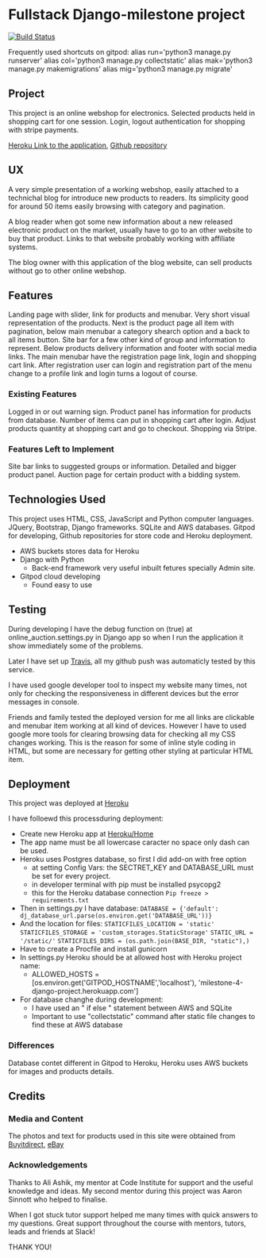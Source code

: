 
# Fullstack Django-milestone project
[![Build Status](https://travis-ci.org/aticodein/django-milestone.svg?branch=master)](https://travis-ci.org/aticodein/django-milestone)

Frequently used shortcuts on gitpod:
alias run='python3 manage.py runserver'
alias col='python3 manage.py collectstatic'
alias mak='python3 manage.py makemigrations'
alias mig='python3 manage.py migrate'

## Project 

This project is an online webshop for electronics. 
Selected products held in shopping cart for one session.
Login, logout authentication for shopping with stripe payments.


 [Heroku Link to the application](https://milestone-4-django-project.herokuapp.com),
 [Github repository](https://github.com/aticodein/django-milestone)

## UX

A very simple presentation of a working webshop, easily attached to a technichal blog for introduce new products to readers.
Its simplicity good for around 50 items easily browsing with category and pagination.

A blog reader when got some new information about a new released electronic product on the market,
usually have to go to an other website to buy that product. Links to that website probably working with affiliate systems.

The blog owner with this application of the blog website, can sell products without go to other online webshop.

## Features

Landing page with slider, link for products and menubar. Very short visual representation of the products.
Next is the product page all item with pagination, below main menubar a category shearch option and a back to all items button.
Site bar for a few other kind of group and information to represent. 
Below products delivery information and footer with social media links.
The main menubar have the registration page link, login and shopping cart link. After registration
user can login and registration part of the menu change to a profile link and login turns a logout of course.

### Existing Features

Logged in or out warning sign.
Product panel has information for products from database.
Number of items can put in shopping cart after login.
Adjust products quantity at shopping cart and go to checkout.
Shopping via Stripe.

### Features Left to Implement

Site bar links to suggested groups or information.
Detailed and bigger product panel.
Auction page for certain product with a bidding system.

## Technologies Used

This project uses HTML, CSS, JavaScript and Python computer languages.
JQuery, Bootstrap, Django frameworks. 
SQLite and AWS databases.
Gitpod for developing, Github repositories for store code and Heroku deployment.

- AWS buckets stores data for Heroku
- Django with Python
  - Back-end framework very useful inbuilt fetures specially Admin site.
- Gitpod cloud developing
  - Found easy to use   

## Testing

During developing I have the debug function on (true) at online_auction.settings.py in Django app
so when I run the application it show immediately some of the problems.

Later I have set up [Travis](https://travis-ci.org/github/aticodein/django-milestone), all my github push was 
automaticly tested by this service.

I have used google developer tool to inspect my website many times, not only for checking the responsiveness 
in different devices but the error messages in console.

Friends and family tested the deployed version for me all links are clickable and menubar item working at all kind of devices.
However I have to used google more tools for clearing browsing data for checking all my CSS changes working.
This is the reason for some of inline style coding in HTML, but some are necessary for getting other styling at particular 
HTML item.

## Deployment

This project was deployed at [Heroku](https://milestone-4-django-project.herokuapp.com/)

I have folloewd this processduring deployment:

- Create new Heroku app at [Heroku/Home](https://www.heroku.com/home)
- The app name must be all lowercase caracter no space only dash can be used.
- Heroku uses Postgres database, so first I did add-on with free option
  - at setting Config Vars: the SECTRET_KEY and DATABASE_URL must be set for every project.
  - in developer terminal with pip must be installed psycopg2
  - this for the Heroku database connection 
   `Pip freeze > requirements.txt`
- Then in settings.py I have database:
 `DATABASE = {'default': dj_database_url.parse(os.environ.get('DATABASE_URL'))}`
- And the location for files:
 `STATICFILES_LOCATION = 'static'`
 `STATICFILES_STORAGE = 'custom_storages.StaticStorage'`
 `STATIC_URL = '/static/'`
 `STATICFILES_DIRS = (os.path.join(BASE_DIR, "static"),)`
- Have to create a Procfile and install gunicorn
- In settings.py Heroku should be at allowed host with Heroku project name: 
  - ALLOWED_HOSTS = [os.environ.get('GITPOD_HOSTNAME','localhost'), 'milestone-4-django-project.herokuapp.com']
- For database changhe during development:
  - I have used an " if else " statement between AWS and SQLite 
  - Important to use "collectstatic" command after static file changes to find these at AWS database

### Differences
Database contet different in Gitpod to Heroku, Heroku uses AWS buckets for images and products details.  

## Credits

### Media and Content

The photos and text for products used in this site were obtained from [Buyitdirect](https://www.buyitdirect.ie/),
[eBay](https://www.ebay.ie/)

### Acknowledgements

Thanks to Ali Ashik, my mentor at Code Institute for support and the useful knowledge and ideas.
My second mentor during this project was Aaron Sinnott who helped to finalise.

When I got stuck tutor support helped me many times with quick answers to my questions.
Great support throughout the course with mentors, tutors, leads and friends at Slack!

THANK YOU!  
